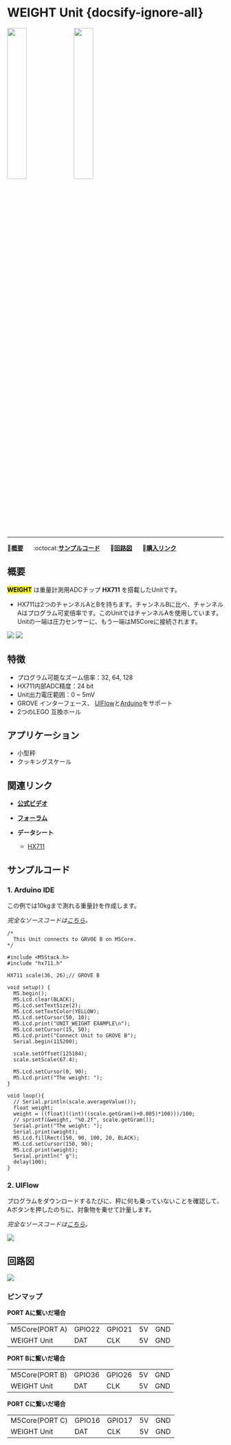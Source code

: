 # WEIGHT Unit {docsify-ignore-all}

<img src="assets/img/product_pics/unit/unit_weight_01.png" width="30%" height="30%"> <img src="assets/img/product_pics/unit/unit_weight_grove_b.png" width="30%" height="30%">

***

:memo:**[概要](#概要)**&nbsp;&nbsp;&nbsp;&nbsp;&nbsp;&nbsp;:octocat:**[サンプルコード](#サンプルコード)**&nbsp;&nbsp;&nbsp;&nbsp;&nbsp;&nbsp;:electric_plug:**[回路図](#回路図)**&nbsp;&nbsp;&nbsp;&nbsp;&nbsp;&nbsp;🛒**[購入リンク](https://www.aliexpress.com/item/M5Stack-Newest-Mini-Weight-Unit-HX711-Module-Sensor-24-Bits-Weighing-Pressure-Sensor-I2C-Interface-for/32960488606.html)**

## 概要

**<mark>WEIGHT</mark>** は重量計測用ADCチップ **HX711** を搭載したUnitです。

<!-- * Unitに接続するPORT、所以相对 Unit 里的 HX711 来说，激励电压 (Positive Supply Voltage) 是 +5V，信号输出给M5Core的电压范围是 0 ~ 5mV，施加的压力越大，对应输出的电压值越大。 -->

* HX711は2つのチャンネルAとBを持ちます。チャンネルBに比べ、チャンネルAはプログラム可変倍率です。このUnitではチャンネルAを使用しています。Unitの一端は圧力センサーに、もう一端はM5Coreに接続されます。

<img src="assets/img/product_pics/unit/unit_weight_04.png">

<img src="assets/img/product_pics/unit/unit_weight_03.png">

## 特徴

- プログラム可能なズーム倍率：32, 64, 128
- HX711内部ADC精度：24 bit
- Unit出力電圧範囲：0 ~ 5mV
- GROVE インターフェース、 [UIFlow](http://flow.m5stack.com)と[Arduino](http://www.arduino.cc)をサポート
- 2つのLEGO 互換ホール

## アプリケーション

- 小型秤
- クッキングスケール

## 関連リンク

- **[公式ビデオ](https://i.youku.com/i/UNjE1ODA2MzE0OA==?spm=a2hzp.8253869.0.0)**

- **[フォーラム](http://forum.m5stack.com/)**

- **データシート**
  - [HX711](http://www.dfrobot.com/image/data/SEN0160/hx711_english.pdf)

## サンプルコード

### 1. Arduino IDE

この例では10kgまで測れる重量計を作成します。

*完全なソースコードは[こちら](https://github.com/m5stack/M5-ProductExampleCodes/tree/master/Unit/WEIGHT/Arduino/weight)。*

```arduino
/*
  This Unit connects to GRVOE B on M5Core.
*/

#include <M5Stack.h>
#include "hx711.h"

HX711 scale(36, 26);// GROVE B

void setup() {
  M5.begin();
  M5.Lcd.clear(BLACK);
  M5.Lcd.setTextSize(2);
  M5.Lcd.setTextColor(YELLOW);
  M5.Lcd.setCursor(50, 10);
  M5.Lcd.print("UNIT_WEIGHT EXAMPLE\n");
  M5.Lcd.setCursor(15, 50);
  M5.Lcd.print("Connect Unit to GROVE B");
  Serial.begin(115200);

  scale.setOffset(125184);
  scale.setScale(67.4);

  M5.Lcd.setCursor(0, 90);
  M5.Lcd.print("The weight: ");
}

void loop(){
  // Serial.println(scale.averageValue());
  float weight;
  weight = ((float)((int)((scale.getGram()+0.005)*100)))/100;
  // sprintf(&weight, "%0.2f", scale.getGram());
  Serial.print("The weight: ");
  Serial.print(weight);
  M5.Lcd.fillRect(150, 90, 100, 20, BLACK);
  M5.Lcd.setCursor(150, 90);
  M5.Lcd.print(weight);
  Serial.println(" g");
  delay(100);
}
```

### 2. UIFlow

プログラムをダウンロードするたびに、秤に何も乗っていないことを確認して、Aボタンを押したのちに、対象物を乗せて計量します。

*完全なソースコードは[こちら](https://github.com/m5stack/M5-ProductExampleCodes/tree/master/Unit/WEIGHT/UIFlow)。*

<img src="assets/img/product_pics/unit/unit_example/WEIGHT/example_unit_weight_01.png">

## 回路図

<img src="assets/img/product_pics/unit/weight_sch.png">

### ピンマップ

**PORT Aに繋いだ場合**

<table>
 <tr><td>M5Core(PORT A)</td><td>GPIO22</td><td>GPIO21</td><td>5V</td><td>GND</td></tr>
 <tr><td>WEIGHT Unit</td><td>DAT</td><td>CLK</td><td>5V</td><td>GND</td></tr>
</table>

**PORT Bに繋いだ場合**

<table>
<tr><td>M5Core(PORT B)</td><td>GPIO36</td><td>GPIO26</td><td>5V</td><td>GND</td></tr>
 <tr><td>WEIGHT Unit</td><td>DAT</td><td>CLK</td><td>5V</td><td>GND</td></tr>
</table>

**PORT Cに繋いだ場合**

<table>
<tr><td>M5Core(PORT C)</td><td>GPIO16</td><td>GPIO17</td><td>5V</td><td>GND</td></tr>
 <tr><td>WEIGHT Unit</td><td>DAT</td><td>CLK</td><td>5V</td><td>GND</td></tr>
</table>